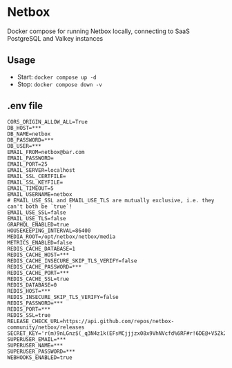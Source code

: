 # Netbox

Docker compose for running Netbox locally, connecting to SaaS PostgreSQL and Valkey instances

## Usage

- Start: `docker compose up -d`
- Stop: `docker compose down -v`

## .env file

```
CORS_ORIGIN_ALLOW_ALL=True
DB_HOST=***
DB_NAME=netbox
DB_PASSWORD=***
DB_USER=***
EMAIL_FROM=netbox@bar.com
EMAIL_PASSWORD=
EMAIL_PORT=25
EMAIL_SERVER=localhost
EMAIL_SSL_CERTFILE=
EMAIL_SSL_KEYFILE=
EMAIL_TIMEOUT=5
EMAIL_USERNAME=netbox
# EMAIL_USE_SSL and EMAIL_USE_TLS are mutually exclusive, i.e. they can't both be `true`!
EMAIL_USE_SSL=false
EMAIL_USE_TLS=false
GRAPHQL_ENABLED=true
HOUSEKEEPING_INTERVAL=86400
MEDIA_ROOT=/opt/netbox/netbox/media
METRICS_ENABLED=false
REDIS_CACHE_DATABASE=1
REDIS_CACHE_HOST=***
REDIS_CACHE_INSECURE_SKIP_TLS_VERIFY=false
REDIS_CACHE_PASSWORD=***
REDIS_CACHE_PORT=***
REDIS_CACHE_SSL=true
REDIS_DATABASE=0
REDIS_HOST=***
REDIS_INSECURE_SKIP_TLS_VERIFY=false
REDIS_PASSWORD=***
REDIS_PORT=***
REDIS_SSL=true
RELEASE_CHECK_URL=https://api.github.com/repos/netbox-community/netbox/releases
SECRET_KEY='r(m)9nLGnz$(_q3N4z1k(EFsMCjjjzx08x9VhNVcfd%6RF#r!6DE@+V5Zk2X'
SUPERUSER_EMAIL=***
SUPERUSER_NAME=***
SUPERUSER_PASSWORD=***
WEBHOOKS_ENABLED=true
```